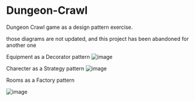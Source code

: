 # Dungeon-Crawl
Dungeon Crawl game as a design pattern exercise.

those diagrams are not updated,
and this project has been abandoned for another one

Equipment as a Decorator pattern
![image](https://github.com/user-attachments/assets/3a0e854e-d0a2-455b-aa2d-1491689411c1)

Charecter as a Strategy pattern
![image](https://github.com/user-attachments/assets/ffda42eb-25d7-4571-8de8-db46533728ee)

Rooms as a Factory pattern

![image](https://github.com/user-attachments/assets/53d474bb-8806-4066-835c-0129426c62b8)
